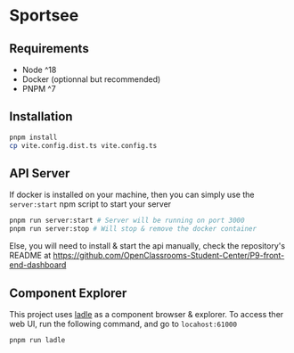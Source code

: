 # Sportsee

## Requirements

- Node ^18
- Docker (optionnal but recommended)
- PNPM ^7

## Installation

```bash
pnpm install
cp vite.config.dist.ts vite.config.ts
```

## API Server

If docker is installed on your machine, then you can simply use the `server:start` npm script to start your server

```bash
pnpm run server:start # Server will be running on port 3000
pnpm run server:stop # Will stop & remove the docker container
```

Else, you will need to install & start the api manually, check the repository's README at https://github.com/OpenClassrooms-Student-Center/P9-front-end-dashboard

## Component Explorer

This project uses [ladle](https://ladle.dev) as a component browser & explorer. To access ther web UI, run the following command, and go to `locahost:61000`

```bash
pnpm run ladle
```
